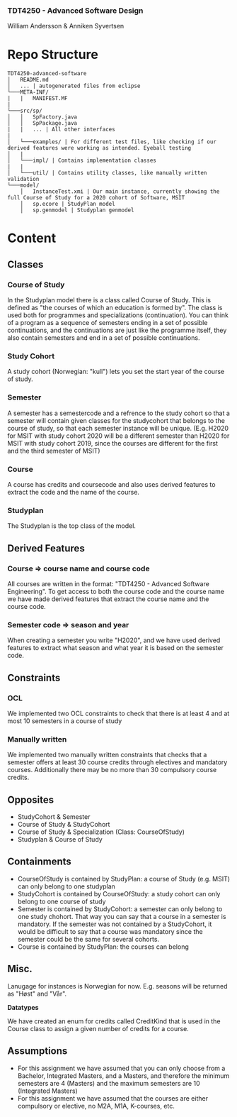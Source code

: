 ### TDT4250 - Advanced Software Design
William Andersson & Anniken Syvertsen

# Repo Structure
```
TDT4250-advanced-software
│   README.md
│   ... | autogenerated files from eclipse
└───META-INF/
|   |   MANIFEST.MF
|
└───src/sp/
│   │   SpFactory.java
│   │   SpPackage.java
|   |   ... | All other interfaces
|
│   └───examples/ | For different test files, like checking if our derived features were working as intended. Eyeball testing
│   |
│   └───impl/ | Contains implementation classes
|   |
│   └───util/ | Contains utility classes, like manually written validation
└───model/
    │   InstanceTest.xmi | Our main instance, currently showing the full Course of Study for a 2020 cohort of Software, MSIT
    │   sp.ecore | StudyPlan model
    │   sp.genmodel | Studyplan genmodel

```

# Content
## Classes
### Course of Study
In the Studyplan model there is a class called Course of Study. This is defined as "the courses of which an education is formed by". The class is used both for programmes and specializations (continuation). You can think of a program as a sequence of semesters ending in a set of possible continuations, and the continuations are just like the programme itself, they also contain semesters and end in a set of possible continuations.

### Study Cohort
A study cohort (Norwegian: "kull") lets you set the start year of the course of study. 

### Semester
A semester has a semestercode and a refrence to the study cohort so that a semester will contain given classes for the studycohort that belongs to the course of study, so that each semester instance will be unique. (E.g. H2020 for MSIT with study cohort 2020 will be a different semester than H2020 for MSIT with study cohort 2019, since the courses are different for the first and the third semester of MSIT)

### Course
A course has credits and coursecode and also uses derived features to extract the code and the name of the course. 

### Studyplan
The Studyplan is the top class of the model. 

## Derived Features
### Course => course name and course code
All courses are written in the format: "TDT4250 - Advanced Software Engineering". To get access to both the course code and the course name we have made derived features that extract the course name and the course code.

### Semester code => season and year
When creating a semester you write "H2020", and we have used derived features to extract what season and what year it is based on the semester code.

## Constraints
### OCL
We implemented two OCL constraints to check that there is at least 4 and at most 10 semesters in a course of study 

### Manually written
We implemented two manually written constraints that checks that a semester offers at least 30 course credits through electives and mandatory courses. Additionally there may be no more than 30 compulsory course credits. 

## Opposites
- StudyCohort & Semester
- Course of Study & StudyCohort
- Course of Study & Specialization (Class: CourseOfStudy)
- Studyplan & Course of Study

## Containments
- CourseOfStudy is contained by StudyPlan: a course of Study (e.g. MSIT) can only belong to one studyplan
- StudyCohort is contained by CourseOfStudy: a study cohort can only belong to one course of study
- Semester is contained by StudyCohort: a semester can only belong to one study chohort. That way you can say that a course in a semester is mandatory. If the semester was not contained by a StudyCohort, it would be difficult to say that a course was mandatory since the semester could be the same for several cohorts.
- Course is contained by StudyPlan: the courses can belong 

## Misc.
Lanugage for instances is Norwegian for now. E.g. seasons will be returned as "Høst" and "Vår".

**Datatypes**

We have created an enum for credits called CreditKind that is used in the Course class to assign a given number of credits for a course.

## Assumptions
- For this assignment we have assumed that you can only choose from a Bachelor, Integrated Masters, and a Masters, and therefore the minimum semesters are 4 (Masters) and the maximum semesters are 10 (Integrated Masters)
- For this assignment we have assumed that the courses are either compulsory or elective, no M2A, M1A, K-courses, etc. 

